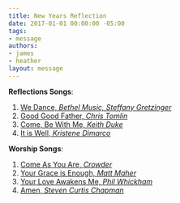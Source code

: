 ```yaml
---
title: New Years Reflection
date: 2017-01-01 00:00:00 -05:00
tags:
- message
authors:
- james
- heather
layout: message
---
```


**Reflections Songs**:

1. [We Dance, *Bethel Music, Steffany Gretzinger* ](https://www.youtube.com/watch?v=86P1rmOEMhk)
2. [Good Good Father, *Chris Tomlin*](https://www.youtube.com/watch?v=UgCsbnhTNDo)
3. [Come, Be With Me, *Keith Duke*](https://www.youtube.com/watch?v=mLy0qzcPXVo)
4. [It is Well, *Kristene Dimarco*](https://www.youtube.com/watch?v=wGozVAyhMCo)

**Worship Songs**:

1. [Come As You Are, *Crowder*](https://www.youtube.com/watch?v=HELQyZNnR-g)
2. [Your Grace is Enough, *Matt Maher*](https://www.youtube.com/watch?v=LISbMRp0Y64)
3. [Your Love Awakens Me, *Phil Whickham*](https://www.youtube.com/watch?v=VIMh6lS6VjE)
4. [Amen, *Steven Curtis Chapman*](https://www.youtube.com/watch?v=QOEo6epUQjQ)

